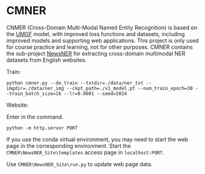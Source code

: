 # CMNER

CNMER (Cross-Domain Multi-Modal Named Entity Recognition) is based on the [UMGF](https://github.com/TransformersWsz/UMGF) model, with improved loss functions and datasets, including improved models and supporting web applications. This project is only used for course practice and learning, not for other purposes.
CMNER contains the sub-project [NewsNER](https://github.com/HotCk-ProMax/NewsNER) for extracting cross-domain multimodal NER datasets from English websites.

Train:
```
python cmner.py --do_train --txtdir=./data/ner_txt --imgdir=./data/ner_img --ckpt_path=./v1_model.pt --num_train_epoch=30 --train_batch_size=16 --lr=0.0001 --seed=2024
```
Website:

Enter in the command.
```
python -m http.server PORT
```
If you use the conda virtual environment, you may need to start the web page in the corresponding environment.
Start the ```CMNER\NewsNER_Site\templates``` access page in ```localhost:PORT```.

Use ```CMNER\NewsNER_Site\run.py``` to update web page data.
